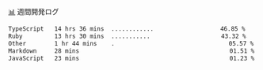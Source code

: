 <a href="https://github.com/kajirikajiri/kajirikajiri/commits/master">📊</a> 週間開発ログ
<!--START_SECTION:waka-->

```txt
TypeScript   14 hrs 36 mins  ............⠀⠀⠀⠀⠀⠀⠀⠀⠀⠀⠀⠀⠀   46.85 %
Ruby         13 hrs 30 mins  ...........⠀⠀⠀⠀⠀⠀⠀⠀⠀⠀⠀⠀⠀⠀   43.32 %
Other        1 hr 44 mins    .⠀⠀⠀⠀⠀⠀⠀⠀⠀⠀⠀⠀⠀⠀⠀⠀⠀⠀⠀⠀⠀⠀⠀⠀   05.57 %
Markdown     28 mins         ⠀⠀⠀⠀⠀⠀⠀⠀⠀⠀⠀⠀⠀⠀⠀⠀⠀⠀⠀⠀⠀⠀⠀⠀⠀   01.51 %
JavaScript   23 mins         ⠀⠀⠀⠀⠀⠀⠀⠀⠀⠀⠀⠀⠀⠀⠀⠀⠀⠀⠀⠀⠀⠀⠀⠀⠀   01.23 %
```

<!--END_SECTION:waka-->
